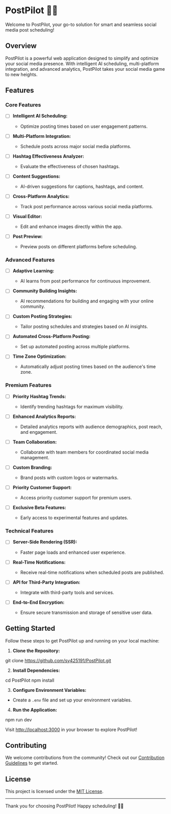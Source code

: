 # PostPilot 🚀✨

Welcome to PostPilot, your go-to solution for smart and seamless social media post scheduling!

## Overview

PostPilot is a powerful web application designed to simplify and optimize your social media presence. With intelligent AI scheduling, multi-platform integration, and advanced analytics, PostPilot takes your social media game to new heights.

## Features

### Core Features

- [ ] **Intelligent AI Scheduling:**
  - Optimize posting times based on user engagement patterns.

- [ ] **Multi-Platform Integration:**
  - Schedule posts across major social media platforms.

- [ ] **Hashtag Effectiveness Analyzer:**
  - Evaluate the effectiveness of chosen hashtags.

- [ ] **Content Suggestions:**
  - AI-driven suggestions for captions, hashtags, and content.

- [ ] **Cross-Platform Analytics:**
  - Track post performance across various social media platforms.

- [ ] **Visual Editor:**
  - Edit and enhance images directly within the app.

- [ ] **Post Preview:**
  - Preview posts on different platforms before scheduling.

### Advanced Features

- [ ] **Adaptive Learning:**
  - AI learns from post performance for continuous improvement.

- [ ] **Community Building Insights:**
  - AI recommendations for building and engaging with your online community.

- [ ] **Custom Posting Strategies:**
  - Tailor posting schedules and strategies based on AI insights.

- [ ] **Automated Cross-Platform Posting:**
  - Set up automated posting across multiple platforms.

- [ ] **Time Zone Optimization:**
  - Automatically adjust posting times based on the audience's time zone.

### Premium Features

- [ ] **Priority Hashtag Trends:**
  - Identify trending hashtags for maximum visibility.

- [ ] **Enhanced Analytics Reports:**
  - Detailed analytics reports with audience demographics, post reach, and engagement.

- [ ] **Team Collaboration:**
  - Collaborate with team members for coordinated social media management.

- [ ] **Custom Branding:**
  - Brand posts with custom logos or watermarks.

- [ ] **Priority Customer Support:**
  - Access priority customer support for premium users.

- [ ] **Exclusive Beta Features:**
  - Early access to experimental features and updates.

### Technical Features

- [ ] **Server-Side Rendering (SSR):**
  - Faster page loads and enhanced user experience.

- [ ] **Real-Time Notifications:**
  - Receive real-time notifications when scheduled posts are published.

- [ ] **API for Third-Party Integration:**
  - Integrate with third-party tools and services.

- [ ] **End-to-End Encryption:**
  - Ensure secure transmission and storage of sensitive user data.

## Getting Started

Follow these steps to get PostPilot up and running on your local machine:

1. **Clone the Repository:**

git clone https://github.com/sy425191/PostPilot.git

2. **Install Dependencies:**

cd PostPilot
npm install


3. **Configure Environment Variables:**
- Create a `.env` file and set up your environment variables.

4. **Run the Application:**

npm run dev


Visit [http://localhost:3000](http://localhost:3000) in your browser to explore PostPilot!

## Contributing

We welcome contributions from the community! Check out our [Contribution Guidelines](CONTRIBUTING.md) to get started.

## License

This project is licensed under the [MIT License](LICENSE).

---

Thank you for choosing PostPilot! Happy scheduling! 🚀✨
